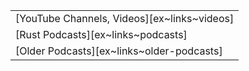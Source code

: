 ||
|---|
| [YouTube Channels, Videos][ex~links~videos] |
| [Rust Podcasts][ex~links~podcasts] |
| [Older Podcasts][ex~links~older-podcasts] |
